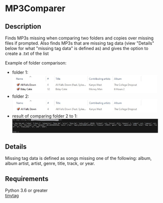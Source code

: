 # MP3Comparer

## Description

Finds MP3s missing when comparing two folders and copies over missing files if prompted. Also finds MP3s that are missing tag data (view "Details" below for what "missing tag data" is defined as) and gives the option to create a .txt of the list

Example of folder comparison:

- folder 1:\
  ![alt text](image_examples/ex1.jpg "Folder 1")
- folder 2:\
  ![alt text](image_examples/ex2.jpg "Folder 2")
- result of comparing folder 2 to 1:\
  ![alt text](image_examples/ex3.jpg "Result")

## Details

Missing tag data is defined as songs missing one of the following: album, album artist, artist, genre, title, track, or year.

## Requirements

Python 3.6 or greater\
[tinytag](https://pypi.org/project/tinytag/)
